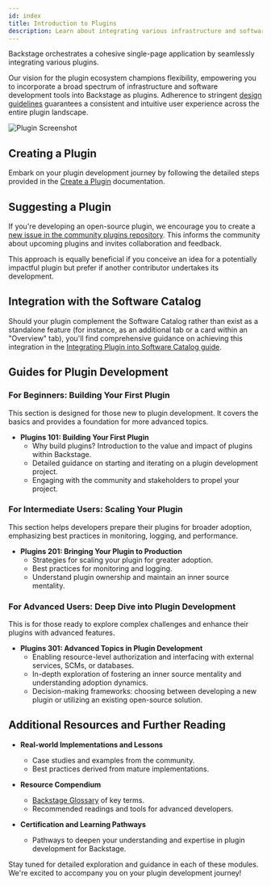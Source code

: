 ```yaml
---
id: index
title: Introduction to Plugins
description: Learn about integrating various infrastructure and software development tools into Backstage through plugins.
---
```


Backstage orchestrates a cohesive single-page application by seamlessly integrating various plugins.

Our vision for the plugin ecosystem champions flexibility, empowering you to incorporate a broad spectrum of infrastructure and software development tools into Backstage as plugins. Adherence to stringent [design guidelines](../dls/design.md) guarantees a consistent and intuitive user experience across the entire plugin landscape.

![Plugin Screenshot](../assets/plugins/my-plugin_screenshot.png)

## Creating a Plugin

Embark on your plugin development journey by following the detailed steps provided in the [Create a Plugin](create-a-plugin.md) documentation.

## Suggesting a Plugin

If you're developing an open-source plugin, we encourage you to create a
[new issue in the community plugins repository](https://github.com/backstage/community-plugins/issues/new/choose).
This informs the community about upcoming plugins and invites collaboration and feedback.

This approach is equally beneficial if you conceive an idea for a potentially impactful plugin but prefer if another contributor undertakes its development.

## Integration with the Software Catalog

Should your plugin complement the Software Catalog rather than exist as a standalone feature (for instance, as an additional tab or a card within an "Overview" tab), you'll find comprehensive guidance on achieving this integration in the [Integrating Plugin into Software Catalog guide](integrating-plugin-into-software-catalog.md).

## Guides for Plugin Development

### For Beginners: Building Your First Plugin

This section is designed for those new to plugin development. It covers the basics and provides a foundation for more advanced topics.

- **Plugins 101: Building Your First Plugin**
  - Why build plugins? Introduction to the value and impact of plugins within Backstage.
  - Detailed guidance on starting and iterating on a plugin development project.
  - Engaging with the community and stakeholders to propel your project.

### For Intermediate Users: Scaling Your Plugin

This section helps developers prepare their plugins for broader adoption, emphasizing best practices in monitoring, logging, and performance.

- **Plugins 201: Bringing Your Plugin to Production**
  - Strategies for scaling your plugin for greater adoption.
  - Best practices for monitoring and logging.
  - Understand plugin ownership and maintain an inner source mentality.

### For Advanced Users: Deep Dive into Plugin Development

This is for those ready to explore complex challenges and enhance their plugins with advanced features.

- **Plugins 301: Advanced Topics in Plugin Development**
  - Enabling resource-level authorization and interfacing with external services, SCMs, or databases.
  - In-depth exploration of fostering an inner source mentality and understanding adoption dynamics.
  - Decision-making frameworks: choosing between developing a new plugin or utilizing an existing open-source solution.

## Additional Resources and Further Reading

- **Real-world Implementations and Lessons**

  - Case studies and examples from the community.
  - Best practices derived from mature implementations.

- **Resource Compendium**

  - [Backstage Glossary](https://backstage.io/docs/references/glossary) of key terms.
  - Recommended readings and tools for advanced developers.

- **Certification and Learning Pathways**
  - Pathways to deepen your understanding and expertise in plugin development for Backstage.

Stay tuned for detailed exploration and guidance in each of these modules. We're excited to accompany you on your plugin development journey!
